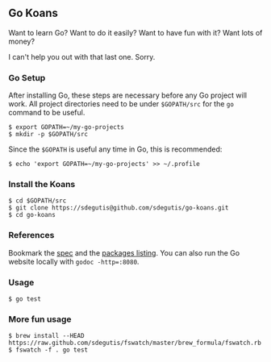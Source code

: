 ## Go Koans

Want to learn Go? Want to do it easily? Want to have fun with it? Want lots of money?

I can't help you out with that last one. Sorry.

### Go Setup

After installing Go, these steps are necessary before any Go project will work. All
project directories need to be under `$GOPATH/src` for the `go` command to be useful.

    $ export GOPATH=~/my-go-projects
    $ mkdir -p $GOPATH/src

Since the `$GOPATH` is useful any time in Go, this is recommended:

    $ echo 'export GOPATH=~/my-go-projects' >> ~/.profile

### Install the Koans

    $ cd $GOPATH/src
    $ git clone https://sdegutis@github.com/sdegutis/go-koans.git
    $ cd go-koans

### References

Bookmark the [spec](http://weekly.golang.org/ref/spec) and the
[packages listing](http://weekly.golang.org/pkg/). You can also
run the Go website locally with `godoc -http=:8080`.

### Usage

    $ go test

### More fun usage

    $ brew install --HEAD https://raw.github.com/sdegutis/fswatch/master/brew_formula/fswatch.rb
    $ fswatch -f . go test
